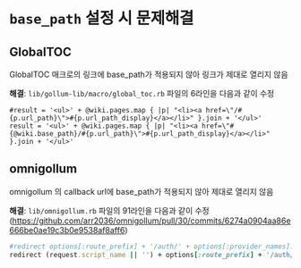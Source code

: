 # `base_path` 설정 시 문제해결

## GlobalTOC

GlobalTOC 매크로의 링크에 base_path가 적용되지 않아 링크가 제대로 열리지 않음

**해결**: `lib/gollum-lib/macro/global_toc.rb` 파일의 6라인을 다음과 같이 수정

```
#result = '<ul>' + @wiki.pages.map { |p| "<li><a href=\"/#{p.url_path}\">#{p.url_path_display}</a></li>" }.join + '</ul>'
result = '<ul>' + @wiki.pages.map { |p| "<li><a href=\"#{@wiki.base_path}/#{p.url_path}\">#{p.url_path_display}</a></li>" }.join + '</ul>'
```

## omnigollum

omnigollum 의 callback url에 base_path가 적용되지 않아 제대로 열리지 않음

**해결**: `lib/omnigollum.rb` 파일의 91라인을 다음과 같이 수정 (https://github.com/arr2036/omnigollum/pull/30/commits/6274a0904aa86e666be0ae19c3b0e9538af8aff6)

```ruby
#redirect options[:route_prefix] + '/auth/' + options[:provider_names].first.to_s + "?origin=" +
redirect (request.script_name || '') + options[:route_prefix] + '/auth/' + options[:provider_names].first.to_s + "?origin=" +
```
